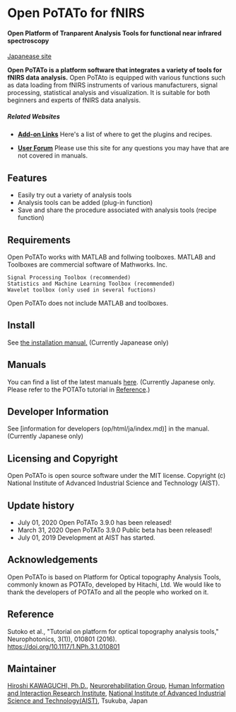 # Open PoTATo for fNIRS
#### Open Platform of Tranparent Analysis Tools for functional near infrared spectroscopy



[Japanease site](/README.md)

**Open PoTATo is a platform software that integrates a variety of tools for fNIRS data analysis.**  Open PoTAto is equipped with various functions such as data loading from fNIRS instruments of various manufacturers, signal processing, statistical analysis and visualization. It is suitable for both beginners and experts of fNIRS data analysis. 

##### Related Websites

- [**Add-on Links**](https://github.com/hkwgc/open-potato-add-on-lists)
Here's a list of where to get the plugins and recipes.

- [**User Forum**](https://github.com/hkwgc/open-potato-forum)
Please use this site for any questions you may have that are not covered in manuals. 

## Features

* Easily try out a variety of analysis tools
* Analysis tools can be added (plug-in function)
* Save and share the procedure associated with analysis tools (recipe function)

## Requirements

Open PoTATo works with MATLAB and follwing toolboxes. MATLAB and Toolboxes are commercial software of Mathworks. Inc.

```
Signal Processing Toolbox (recommended)
Statistics and Machine Learning Toolbox (recommended)
Wavelet toolbox (only used in several fuctions)
```
Open PoTATo does not include MATLAB and toolboxes.

## Install

See [the installation manual.](op/html/ja/install-potato.md) (Currently Japanease only)

## Manuals

You can find a list of the latest manuals [here](op/html/ja/index.md).
(Currently Japanese only. Please refer to the POTATo tutorial in [Reference](#Reference).)

## Developer Information

See [information for developers (op/html/ja/index.md)] in the manual. (Currently Japanese only)


## Licensing and Copyright

Open PoTATo is open source software under the MIT license.
Copyright (c) National Institute of Advanced Industrial Science and Technology (AIST).


## Update history
- July 01, 2020 Open PoTATo 3.9.0 has been released!
- March 31, 2020 Open PoTATo 3.9.0 Public beta has been released!
- July 01, 2019 Development at AIST has started. 


## Acknowledgements
Open PoTATo is based on Platform for Optical topography Analysis Tools, commonly known as POTATo, developed by Hitachi, Ltd. We would like to thank the developers of POTATo and all the people who worked on it. 


## Reference

Sutoko et al., "Tutorial on platform for optical topography analysis tools," Neurophotonics, 3(1)), 010801 (2016). https://doi.org/10.1117/1.NPh.3.1.010801


## Maintainer

[Hiroshi KAWAGUCHI, Ph.D.](https://github.com/hkwgc), 
[Neurorehabilitation Group](https://unit.aist.go.jp/hiiri/nrehrg/english/index.html), 
[Human Information and Interaction Research Institute](https://unit.aist.go.jp/hiiri/index-en.html), 
[National Institute of Advanced Industrial Science and Technology(AIST)](https://www.aist.go.jp/index_en.html), 
Tsukuba, Japan
